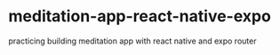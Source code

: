 # meditation-app-react-native-expo
practicing building meditation app with react native and expo router
